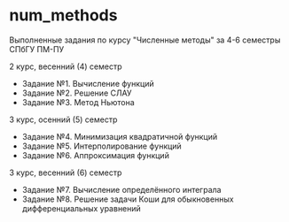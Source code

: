 # num_methods
Выполненные задания по курсу "Численные методы" за 4-6 семестры СПбГУ ПМ-ПУ

2 курс, весенний (4) семестр
* Задание №1. Вычисление функций
* Задание №2. Решение СЛАУ
* Задание №3. Метод Ньютона

3 курс, осенний (5) семестр
* Задание №4. Минимизация квадратичной функций
* Задание №5. Интерполирование функций
* Задание №6. Аппроксимация функций

3 курс, весенний (6) семестр
* Задание №7. Вычисление определённого интеграла
* Задание №8. Решение задачи Коши для обыкновенных дифференциальных уравнений
